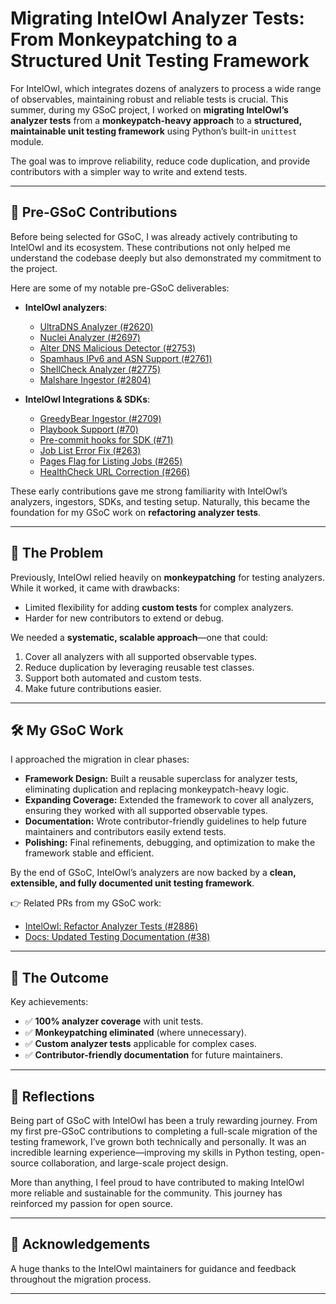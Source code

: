 # Migrating IntelOwl Analyzer Tests: From Monkeypatching to a Structured Unit Testing Framework  

For IntelOwl, which integrates dozens of analyzers to process a wide range of observables, maintaining robust and reliable tests is crucial. This summer, during my GSoC project, I worked on **migrating IntelOwl’s analyzer tests** from a **monkeypatch-heavy approach** to a **structured, maintainable unit testing framework** using Python’s built-in `unittest` module. 

The goal was to improve reliability, reduce code duplication, and provide contributors with a simpler way to write and extend tests.  

---

## 🌱 Pre-GSoC Contributions  

Before being selected for GSoC, I was already actively contributing to IntelOwl and its ecosystem. These contributions not only helped me understand the codebase deeply but also demonstrated my commitment to the project.  

Here are some of my notable pre-GSoC deliverables:  

- **IntelOwl analyzers**:  
  - [UltraDNS Analyzer (#2620)](https://github.com/intelowlproject/IntelOwl/pull/2620)  
  - [Nuclei Analyzer (#2697)](https://github.com/intelowlproject/IntelOwl/pull/2697)  
  - [Alter DNS Malicious Detector (#2753)](https://github.com/intelowlproject/IntelOwl/pull/2753)  
  - [Spamhaus IPv6 and ASN Support (#2761)](https://github.com/intelowlproject/IntelOwl/pull/2761)  
  - [ShellCheck Analyzer (#2775)](https://github.com/intelowlproject/IntelOwl/pull/2775)  
  - [Malshare Ingestor (#2804)](https://github.com/intelowlproject/IntelOwl/pull/2804)  

- **IntelOwl Integrations & SDKs**:  
  - [GreedyBear Ingestor (#2709)](https://github.com/intelowlproject/IntelOwl/pull/2709)  
  - [Playbook Support (#70)](https://github.com/intelowlproject/go-intelowl/pull/70)  
  - [Pre-commit hooks for SDK (#71)](https://github.com/intelowlproject/go-intelowl/pull/71)  
  - [Job List Error Fix (#263)](https://github.com/intelowlproject/pyintelowl/pull/263)  
  - [Pages Flag for Listing Jobs (#265)](https://github.com/intelowlproject/pyintelowl/pull/265)  
  - [HealthCheck URL Correction (#266)](https://github.com/intelowlproject/pyintelowl/pull/266)  

These early contributions gave me strong familiarity with IntelOwl’s analyzers, ingestors, SDKs, and testing setup. Naturally, this became the foundation for my GSoC work on **refactoring analyzer tests**.  

---

## 🔎 The Problem  

Previously, IntelOwl relied heavily on **monkeypatching** for testing analyzers. While it worked, it came with drawbacks:  

- Limited flexibility for adding **custom tests** for complex analyzers.  
- Harder for new contributors to extend or debug.  

We needed a **systematic, scalable approach**—one that could:  
1. Cover all analyzers with all supported observable types.  
2. Reduce duplication by leveraging reusable test classes.  
3. Support both automated and custom tests.  
4. Make future contributions easier.  

---

## 🛠 My GSoC Work  

I approached the migration in clear phases:  

- **Framework Design:** Built a reusable superclass for analyzer tests, eliminating duplication and replacing monkeypatch-heavy logic.  
- **Expanding Coverage:** Extended the framework to cover all analyzers, ensuring they worked with all supported observable types.  
- **Documentation:** Wrote contributor-friendly guidelines to help future maintainers and contributors easily extend tests.  
- **Polishing:** Final refinements, debugging, and optimization to make the framework stable and efficient.  

By the end of GSoC, IntelOwl’s analyzers are now backed by a **clean, extensible, and fully documented unit testing framework**.  

👉 Related PRs from my GSoC work:  
- [IntelOwl: Refactor Analyzer Tests (#2886)](https://github.com/intelowlproject/IntelOwl/pull/2886)  
- [Docs: Updated Testing Documentation (#38)](https://github.com/intelowlproject/docs/pull/38)  
---

## 🚀 The Outcome  

Key achievements:  
- ✅ **100% analyzer coverage** with unit tests.  
- ✅ **Monkeypatching eliminated** (where unnecessary).  
- ✅ **Custom analyzer tests** applicable for complex cases.  
- ✅ **Contributor-friendly documentation** for future maintainers.  

---

## 💭 Reflections  

Being part of GSoC with IntelOwl has been a truly rewarding journey. From my first pre-GSoC contributions to completing a full-scale migration of the testing framework, I’ve grown both technically and personally. It was an incredible learning experience—improving my skills in Python testing, open-source collaboration, and large-scale project design.  

More than anything, I feel proud to have contributed to making IntelOwl more reliable and sustainable for the community. This journey has reinforced my passion for open source.

---

## 🙌 Acknowledgements  

A huge thanks to the IntelOwl maintainers for guidance and feedback throughout the migration process.  

---
